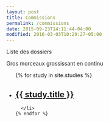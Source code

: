 ```yaml
---
layout: post
title: Commissions
permalink: /commissions
date: 2015-09-23T14:11:44-04:00
modified: 2016-03-03T10:29:27-05:00
---
```


Liste des dossiers
<p>Gros morceaux grossissant en continu</p>


  <ul class="post-list">
    {% for study in site.studies %}
      <li>
        <h2>
          <a class="post-link" href="{{ study.url | prepend: site.baseurl }}">{{ study.title }}</a>
        </h2>
<!--         {{ post.excerpt }}
        <span class="post-meta">{{ post.date | date: "%b %-d, %Y" }}</span>
        <span class="post-meta label">{{ post.lubie }}</span> -->

      </li>
    {% endfor %}
  </ul>